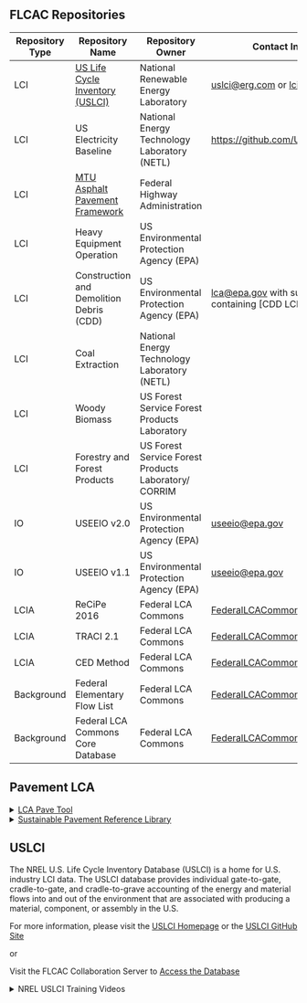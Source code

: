 ## FLCAC Repositories

 | Repository Type | Repository Name                          | Repository Owner                                     | Contact Information                                           | Upcoming Updates |
| --------------- | ---------------------------------------- | ---------------------------------------------------- | ------------------------------------------------------------- | ---------------- |
| LCI             | [US Life Cycle Inventory (USLCI)](https://github.com/FLCAC-admin/FLCAC-Curation/edit/main/docs/OtherResources.md#uslci)         | National Renewable Energy Laboratory                 | uslci@erg.com or lci@nrel.com                                 |                  |
| LCI             | US Electricity Baseline                  | National Energy Technology Laboratory (NETL)         | https://github.com/USEPA/ElectricityLCI                       |
| LCI             | [MTU Asphalt Pavement Framework](https://github.com/FLCAC-admin/FLCAC-Curation/edit/main/docs/OtherResources.md#pavement-lca)           | Federal Highway Administration                       |                                                               |                  |
| LCI             | Heavy Equipment Operation                | US Environmental Protection Agency (EPA)             |                                                               |                  |
| LCI             | Construction and Demolition Debris (CDD) | US Environmental Protection Agency (EPA)             | lca@epa.gov with subject line containing [CDD LCI]            |
| LCI             | Coal Extraction                          | National Energy Technology Laboratory (NETL)         |                                                               |                  |
| LCI             | Woody Biomass                            | US Forest Service Forest Products Laboratory         |                                                               |                  |
| LCI             | Forestry and Forest Products             | US Forest Service Forest Products Laboratory/ CORRIM |                                                               |                  |
| IO              | USEEIO v2.0                              | US Environmental Protection Agency (EPA)             | [useeio@epa.gov](mailto:useeio@epa.gov)                       |                  |
| IO              | USEEIO v1.1                              | US Environmental Protection Agency (EPA)             | [useeio@epa.gov](mailto:useeio@epa.gov)                       |                  |
| LCIA            | ReCiPe 2016                              | Federal LCA Commons                                  | [FederalLCACommons@erg.com](mailto:FederalLCACommons@erg.com) |                  |
| LCIA            | TRACI 2.1                                | Federal LCA Commons                                  | [FederalLCACommons@erg.com](mailto:FederalLCACommons@erg.com) |                  |
| LCIA            | CED Method                               | Federal LCA Commons                                  | [FederalLCACommons@erg.com](mailto:FederalLCACommons@erg.com) |                  |
| Background      | Federal Elementary Flow List             | Federal LCA Commons                                  | [FederalLCACommons@erg.com](mailto:FederalLCACommons@erg.com) |                  |
| Background      | Federal LCA Commons Core Database        | Federal LCA Commons                                  | [FederalLCACommons@erg.com](mailto:FederalLCACommons@erg.com) |                  |

 ## Pavement LCA
<details>
 <summary><a href="https://www.fhwa.dot.gov/pavement/lcatool/">LCA Pave Tool</a></b></summary>

> LCA Pave is a Microsoft® Excel® based tool developed by FHWA that can be used to assess environmental impacts of pavement material and design decisions. <br></br> The tool is intended to be used as a training and informational product only and for voluntary use by agencies and individuals with an understanding of fundamental LCA principles. Its use is not required by Federal statute or regulation. <br></br> -FHWA.dot.gov

</details>

<details>
 <summary><a href="https://www.fhwa.dot.gov/pavement/sustainability/library/">Sustainable Pavement Reference Library</a></b></summary>

This website links to many useful resources regarding pavement LCA, pavement EPDs and sustainable pavement programs.

</details>

## USLCI
The NREL U.S. Life Cycle Inventory Database (USLCI) is a home for U.S. industry LCI data. The USLCI database provides individual gate-to-gate, cradle-to-gate, and cradle-to-grave accounting of the energy and material flows into and out of the environment that are associated with producing a material, component, or assembly in the U.S.

For more information, please visit the [USLCI Homepage](https://www.nrel.gov/analysis/lci.html) or the [USLCI GitHub Site](https://github.com/FLCAC-admin/uslci-content)

or

Visit the FLCAC Collaboration Server to [Access the Database](https://www.lcacommons.gov/lca-collaboration/National_Renewable_Energy_Laboratory/USLCI_Database_Public/datasets)


<details>
 <summary><a>NREL USLCI Training Videos</a></b></summary>
 
- [Access & Download the USLCI Database](https://www.youtube.com/watch?v=4att9Fj8jtk&list=PLmIn8Hncs7bFUOyXZNGXwG4LtdoTfLz6Q&index=2&t=0s)</br>
- [How to Navigate the USLCI Database](https://www.youtube.com/watch?v=7zzVVPXbN00&list=PLmIn8Hncs7bFUOyXZNGXwG4LtdoTfLz6Q&index=4)</br>
- [How to Import the USLCI Database into Open-Source LCA Software](https://www.youtube.com/watch?v=YLao5jC5b_0&list=PLmIn8Hncs7bFUOyXZNGXwG4LtdoTfLz6Q&index=5)</br>
- [How to Track USLCI Database Versioning](https://www.youtube.com/watch?v=6aaZVYVRkGc&list=PLmIn8Hncs7bFUOyXZNGXwG4LtdoTfLz6Q&index=6)</br>
- [Using USLCI Data Submission Handbook to Submit Data](https://www.youtube.com/watch?v=jecyDLHu6OQ&list=PLmIn8Hncs7bFUOyXZNGXwG4LtdoTfLz6Q&index=7)</br>
- [How to Align Your Data with the USLCI Database Structure](https://www.youtube.com/watch?v=8l302KlRvkY&list=PLmIn8Hncs7bFUOyXZNGXwG4LtdoTfLz6Q&index=8)</br>

